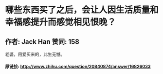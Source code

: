 # 哪些东西买了之后，会让人因生活质量和幸福感提升而感觉相见恨晚？
## 作者: Jack Han  赞同: 158
老婆，用爱买来的，此生无憾。

#### 原链接: http://www.zhihu.com/question/20840874/answer/16826033